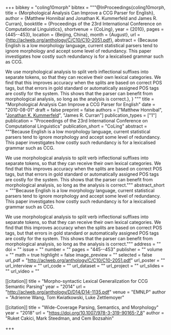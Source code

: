 +++
bibkey = "coling10morph"
bibtex = """@InProceedings{coling10morph,
  title     = {Morphological Analysis Can Improve a CCG Parser for English},
  author    = {Matthew Honnibal and Jonathan K. Kummerfeld and James R. Curran},
  booktitle = {Proceedings of the 23rd International Conference on Computational Linguistics},
  shortvenue = {CoLing},
  year      = {2010},
  pages     = {445--453},
  location  = {Beijing, China},
  month     = {August},
  url       = {http://aclweb.org/anthology/C/C10/C10-2051.pdf},
  abstract  = {Because English is a low morphology language, current statistical parsers tend to ignore morphology and accept some level of redundancy. This paper investigates how costly such redundancy is for a lexicalised grammar such as CCG.

We use morphological analysis to split verb inflectional suffixes into separate tokens, so that they can receive their own lexical categories. We find that this improves accuracy when the splits are based on correct POS tags, but that errors in gold standard or automatically assigned POS tags are costly for the system. This shows that the parser can benefit from morphological analysis, so long as the analysis is correct.},
}
"""
title = "Morphological Analysis Can Improve a CCG Parser for English"
date = "2010-08-01"
draft = false
preprint = false
authors = ["Matthew Honnibal", "<span style='text-decoration:underline;'>Jonathan K. Kummerfeld</span>", "James R. Curran"]
publication_types = ["1"]
publication = "Proceedings of the 23rd International Conference on Computational Linguistics"
publication_short = "CoLing"
abstract = """Because English is a low morphology language, current statistical parsers tend to ignore morphology and accept some level of redundancy. This paper investigates how costly such redundancy is for a lexicalised grammar such as CCG.

We use morphological analysis to split verb inflectional suffixes into separate tokens, so that they can receive their own lexical categories. We find that this improves accuracy when the splits are based on correct POS tags, but that errors in gold standard or automatically assigned POS tags are costly for the system. This shows that the parser can benefit from morphological analysis, so long as the analysis is correct."""
abstract_short = """Because English is a low morphology language, current statistical parsers tend to ignore morphology and accept some level of redundancy. This paper investigates how costly such redundancy is for a lexicalised grammar such as CCG.

We use morphological analysis to split verb inflectional suffixes into separate tokens, so that they can receive their own lexical categories. We find that this improves accuracy when the splits are based on correct POS tags, but that errors in gold standard or automatically assigned POS tags are costly for the system. This shows that the parser can benefit from morphological analysis, so long as the analysis is correct."""
address = ""
doi = ""
issue = ""
number = ""
pages = "445--453"
publisher = ""
volume = ""
math = true
highlight = false
image_preview = ""
selected = false
url_pdf = "http://aclweb.org/anthology/C/C10/C10-2051.pdf"
url_poster = ""
url_interview = ""
url_code = ""
url_dataset = ""
url_project = ""
url_slides = ""
url_video = ""

[[citation]]
title = "Morpho-syntactic Lexical Generalization for CCG Semantic Parsing"
year = "2014"
url = "http://aclweb.org/anthology/D/D14/D14-1135.pdf"
venue = "EMNLP"
author = "Adrienne Wang, Tom Kwiatkowski, Luke Zettlemoyer"

[[citation]]
title = "Wide-Coverage Parsing, Semantics, and Morphology"
year = "2018"
url = "https://doi.org/10.1007/978-3-319-90165-7_8"
author = "Ruket Cakici, Mark Steedman, and Cem Bozsahin"


+++
